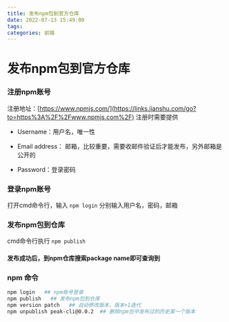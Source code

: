 ```yaml
---
title: 发布npm包到官方仓库
date: 2022-07-13 15:49:00
tags:
categories: 前端
---
```


# 发布npm包到官方仓库

### 注册npm账号

注册地址：[https://www.npmjs.com/](https://links.jianshu.com/go?to=https%3A%2F%2Fwww.npmjs.com%2F)
注册时需要提供

- Username：用户名，唯一性

- Email address： 邮箱，比较重要，需要收邮件验证后才能发布，另外邮箱是公开的

- Password：登录密码


### 登录npm账号

打开cmd命令行，输入 `npm login`
分别输入用户名，密码，邮箱



### 发布npm包到仓库

cmd命令行执行 `npm publish`

#### 发布成功后，到npm仓库搜索package name即可查询到



### npm 命令

```bash
npm login   ## npm账号登录
npm publish   ## 发布npm包到仓库
npm version patch   ## 自动修改版本，版本+1迭代
npm unpublish peak-cli@0.0.2  ## 删除npm包中发布过的历史某一个版本
```
